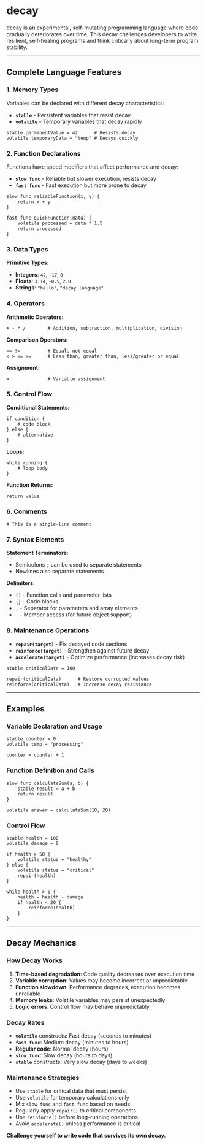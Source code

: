 # decay
decay is an experimental, self-mutating programming language where code gradually deteriorates over time. This decay challenges developers to write resilient, self-healing programs and think critically about long-term program stability.

---

## Complete Language Features

### 1. Memory Types
Variables can be declared with different decay characteristics:

- **`stable`** - Persistent variables that resist decay
- **`volatile`** - Temporary variables that decay rapidly

```decay
stable permanentValue = 42      # Resists decay
volatile temporaryData = "temp" # Decays quickly
```

### 2. Function Declarations
Functions have speed modifiers that affect performance and decay:

- **`slow func`** - Reliable but slower execution, resists decay
- **`fast func`** - Fast execution but more prone to decay

```decay
slow func reliableFunction(x, y) {
    return x + y
}

fast func quickFunction(data) {
    volatile processed = data * 1.5
    return processed
}
```

### 3. Data Types

**Primitive Types:**
- **Integers**: `42`, `-17`, `0`
- **Floats**: `3.14`, `-0.5`, `2.0`
- **Strings**: `"hello"`, `"decay language"`

### 4. Operators

**Arithmetic Operators:**
```decay
+ - * /        # Addition, subtraction, multiplication, division
```

**Comparison Operators:**
```decay
== !=          # Equal, not equal
< > <= >=      # Less than, greater than, less/greater or equal
```

**Assignment:**
```decay
=              # Variable assignment
```

### 5. Control Flow

**Conditional Statements:**
```decay
if condition {
    # code block
} else {
    # alternative
}
```

**Loops:**
```decay
while running {
    # loop body
}
```

**Function Returns:**
```decay
return value
```

### 6. Comments
```decay
# This is a single-line comment
```

### 7. Syntax Elements

**Statement Terminators:**
- Semicolons `;` can be used to separate statements
- Newlines also separate statements

**Delimiters:**
- `()` - Function calls and parameter lists
- `{}` - Code blocks
- `,` - Separator for parameters and array elements
- `.` - Member access (for future object support)

### 8. Maintenance Operations

- **`repair(target)`** - Fix decayed code sections
- **`reinforce(target)`** - Strengthen against future decay  
- **`accelerate(target)`** - Optimize performance (increases decay risk)

```decay
stable criticalData = 100

repair(criticalData)      # Restore corrupted values
reinforce(criticalData)   # Increase decay resistance
```

---

## Examples

### Variable Declaration and Usage
```decay
stable counter = 0
volatile temp = "processing"

counter = counter + 1
```

### Function Definition and Calls
```decay
slow func calculateSum(a, b) {
    stable result = a + b
    return result
}

volatile answer = calculateSum(10, 20)
```

### Control Flow
```decay
stable health = 100
volatile damage = 0

if health > 50 {
    volatile status = "healthy"
} else {
    volatile status = "critical"
    repair(health)
}

while health > 0 {
    health = health - damage
    if health < 20 {
        reinforce(health)
    }
}
```
---

## Decay Mechanics

### How Decay Works
1. **Time-based degradation**: Code quality decreases over execution time
2. **Variable corruption**: Values may become incorrect or unpredictable
3. **Function slowdown**: Performance degrades, execution becomes unreliable
4. **Memory leaks**: Volatile variables may persist unexpectedly
5. **Logic errors**: Control flow may behave unpredictably

### Decay Rates
- **`volatile`** constructs: Fast decay (seconds to minutes)
- **`fast func`**: Medium decay (minutes to hours)
- **Regular code**: Normal decay (hours)
- **`slow func`**: Slow decay (hours to days)
- **`stable`** constructs: Very slow decay (days to weeks)

### Maintenance Strategies
- Use `stable` for critical data that must persist
- Use `volatile` for temporary calculations only
- Mix `slow func` and `fast func` based on needs
- Regularly apply `repair()` to critical components
- Use `reinforce()` before long-running operations
- Avoid `accelerate()` unless performance is critical

**Challenge yourself to write code that survives its own decay.**
